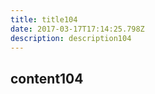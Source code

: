 ```yaml
---
title: title104
date: 2017-03-17T17:14:25.798Z
description: description104
---
```


## content104
  
